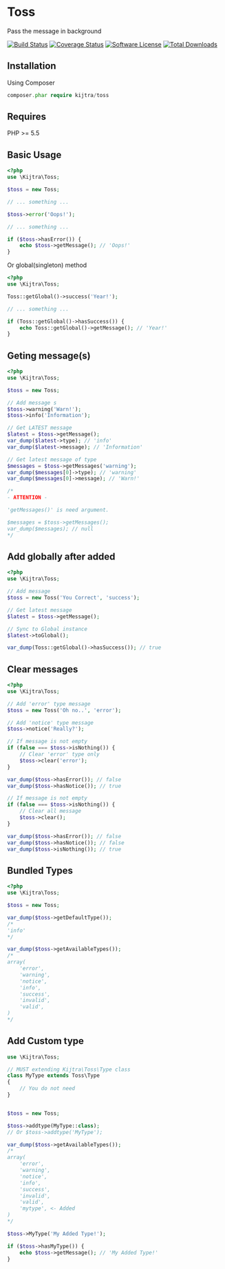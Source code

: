 # Toss
Pass the message in background


[![Build Status](https://travis-ci.org/kijtra/toss.svg?branch=master)](https://travis-ci.org/kijtra/toss)
[![Coverage Status](https://coveralls.io/repos/github/kijtra/toss/badge.svg)](https://coveralls.io/github/kijtra/toss)
[![Software License](https://img.shields.io/badge/license-MIT-brightgreen.svg?style=flat-square)](https://github.com/kijtra/toss/blob/master/LICENSE)
[![Total Downloads](https://img.shields.io/packagist/dt/kijtra/toss.svg?style=flat-square)](https://packagist.org/packages/kijtra/toss)



## Installation

Using Composer

```php
composer.phar require kijtra/toss
```

## Requires

PHP >= 5.5


## Basic Usage

```php
<?php
use \Kijtra\Toss;

$toss = new Toss;

// ... something ...

$toss->error('Oops!');

// ... something ...

if ($toss->hasError()) {
    echo $toss->getMessage(); // 'Oops!'
}
```

Or global(singleton) method

```php
<?php
use \Kijtra\Toss;

Toss::getGlobal()->success('Year!');

// ... something ...

if (Toss::getGlobal()->hasSuccess()) {
    echo Toss::getGlobal()->getMessage(); // 'Year!'
}
```

## Geting message(s)

```php
<?php
use \Kijtra\Toss;

$toss = new Toss;

// Add message s
$toss->warning('Warn!');
$toss->info('Information');

// Get LATEST message
$latest = $toss->getMessage();
var_dump($latest->type); // 'info'
var_dump($latest->message); // 'Information'

// Get latest message of type
$messages = $toss->getMessages('warning');
var_dump($messages[0]->type); // 'warning'
var_dump($messages[0]->message); // 'Warn!'

/*
- ATTENTION -

'getMessages()' is need argument.

$messages = $toss->getMessages();
var_dump($messages); // null
*/
```


## Add globally after added

```php
<?php
use \Kijtra\Toss;

// Add message
$toss = new Toss('You Correct', 'success');

// Get latest message
$latest = $toss->getMessage();

// Sync to Global instance
$latest->toGlobal();

var_dump(Toss::getGlobal()->hasSuccess()); // true
```

## Clear messages

```php
<?php
use \Kijtra\Toss;

// Add 'error' type message
$toss = new Toss('Oh no..', 'error');

// Add 'notice' type message
$toss->notice('Really?');

// If message is not empty
if (false === $toss->isNothing()) {
    // Clear 'error' type only
    $toss->clear('error');
}

var_dump($toss->hasError()); // false
var_dump($toss->hasNotice()); // true

// If message is not empty
if (false === $toss->isNothing()) {
    // Clear all message
    $toss->clear();
}

var_dump($toss->hasError()); // false
var_dump($toss->hasNotice()); // false
var_dump($toss->isNothing()); // true
```


## Bundled Types

```php
<?php
use \Kijtra\Toss;

$toss = new Toss;

var_dump($toss->getDefaultType());
/*
'info'
*/

var_dump($toss->getAvailableTypes());
/*
array(
    'error',
    'warning',
    'notice',
    'info',
    'success',
    'invalid',
    'valid',
)
*/
```


## Add Custom type

```php
use \Kijtra\Toss;

// MUST extending Kijtra\Toss\Type class
class MyType extends Toss\Type
{
    // You do not need
}


$toss = new Toss;

$toss->addtype(MyType::class);
// Or $toss->addtype('MyType');

var_dump($toss->getAvailableTypes());
/*
array(
    'error',
    'warning',
    'notice',
    'info',
    'success',
    'invalid',
    'valid',
    'mytype', <- Added
)
*/

$toss->MyType('My Added Type!');

if ($toss->hasMyType()) {
    echo $toss->getMessage(); // 'My Added Type!'
}
```
